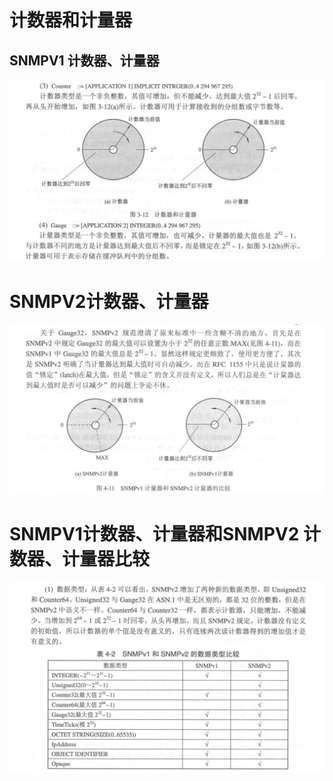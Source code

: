 #  计数器和计量器

## SNMPV1 计数器、计量器

![](计数器和计量器.assets/计数器和计量器.jpg)

# SNMPV2计数器、计量器

![](计数器和计量器.assets/计数器2.jpg)

#  SNMPV1计数器、计量器和SNMPV2 计数器、计量器比较

<img src="计数器和计量器.assets/计数器.jpg"/>
